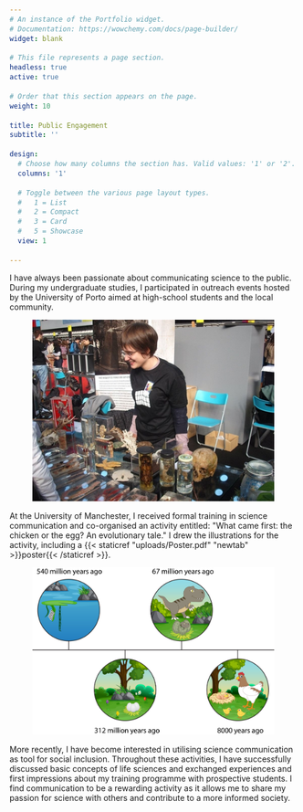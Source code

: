 ```yaml
---
# An instance of the Portfolio widget.
# Documentation: https://wowchemy.com/docs/page-builder/
widget: blank

# This file represents a page section.
headless: true
active: true

# Order that this section appears on the page.
weight: 10

title: Public Engagement
subtitle: ''

design:
  # Choose how many columns the section has. Valid values: '1' or '2'.
  columns: '1'

  # Toggle between the various page layout types.
  #   1 = List
  #   2 = Compact
  #   3 = Card
  #   5 = Showcase
  view: 1

---
```

 I have always been passionate about communicating science to the public. During my undergraduate studies, I participated in outreach events hosted by the University of Porto aimed at high-school students and the local community. 

<div align="center">
  <figure>
    <img src="rsz_up.jpg"
         alt="publicengagement">
  </figure>
</div>

 At the University of Manchester, I received formal training in science communication and co-organised an activity entitled: "What came first: the chicken or the egg? An evolutionary tale." I drew the illustrations for the activity, including a {{< staticref "uploads/Poster.pdf" "newtab" >}}poster{{< /staticref >}}.

 <div align="center">
  <figure>
    <img src="MAP.jpg"
         alt="publicengagement">
  </figure>
</div>

 More recently, I have become interested in utilising science communication as tool for social inclusion. Throughout these activities, I have successfully discussed basic concepts of life sciences and exchanged experiences and first impressions about my training programme with prospective students. I find communication to be a rewarding activity as it allows me to share my passion for science with others and contribute to a more informed society.

 
